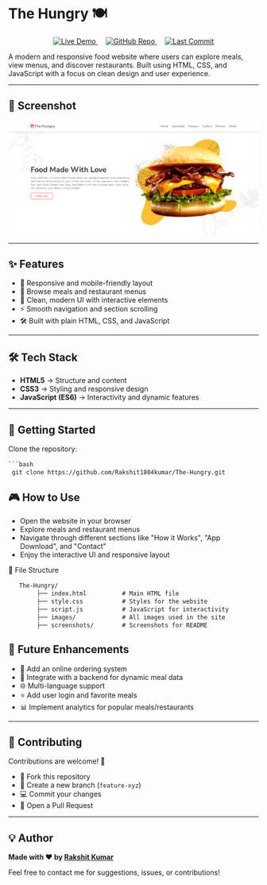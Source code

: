 # The Hungry 🍽️

 <p align="center">
  <a href="https://rakshit1804kumar.github.io/The-Hungry/">
    <img src="https://img.shields.io/badge/Live-Demo-blue" alt="Live Demo" />
  </a>
  &nbsp;&nbsp;&nbsp;
  <a href="https://github.com/Rakshit1804kumar/The-Hungry">
    <img src="https://img.shields.io/badge/GitHub-Repository-black?logo=github" alt="GitHub Repo" />
  </a>
  &nbsp;&nbsp;&nbsp;
  <a href="https://github.com/Rakshit1804kumar/The-Hungry/commits/main">
    <img src="https://img.shields.io/github/last-commit/Rakshit1804kumar/The-Hungry" alt="Last Commit" />
  </a>
</p>



A modern and responsive food website where users can explore meals, view menus, and discover restaurants. Built using HTML, CSS, and JavaScript with a focus on clean design and user experience.

---

## 📸 Screenshot
  

![The Hungry Screenshot](https://github.com/Rakshit1804kumar/The-Hungry/blob/main/Screenshot.png)

---

## ✨ Features

- 📱 Responsive and mobile-friendly layout  
- 🍔 Browse meals and restaurant menus  
- 🎨 Clean, modern UI with interactive elements  
- ⚡ Smooth navigation and section scrolling  
- 🛠️ Built with plain HTML, CSS, and JavaScript  

---

## 🛠️ Tech Stack

- **HTML5** → Structure and content  
- **CSS3** → Styling and responsive design  
- **JavaScript (ES6)** → Interactivity and dynamic features  

---

## 🚀 Getting Started

Clone the repository:

    ```bash
     git clone https://github.com/Rakshit1804kumar/The-Hungry.git


## 🎮 How to Use

- Open the website in your browser  
- Explore meals and restaurant menus  
- Navigate through different sections like "How it Works", "App Download", and "Contact"  
- Enjoy the interactive UI and responsive layout






📂 File Structure

       The-Hungry/
            ├── index.html          # Main HTML file
            ├── style.css           # Styles for the website
            ├── script.js           # JavaScript for interactivity
            ├── images/             # All images used in the site
            ├── screenshots/        # Screenshots for README



## 🔮 Future Enhancements

- 🛒 Add an online ordering system  
- 🔄 Integrate with a backend for dynamic meal data  
- 🌐 Multi-language support  
- ⭐ Add user login and favorite meals  
- 📊 Implement analytics for popular meals/restaurants  

---

## 🤝 Contributing

Contributions are welcome! 🎉  

- 🍴 Fork this repository  
- 🌱 Create a new branch (`feature-xyz`)  
- 💻 Commit your changes  
- 🚀 Open a Pull Request  

---

## 💡 Author

**Made with ❤️ by [Rakshit Kumar](https://github.com/Rakshit1804kumar)**  

Feel free to contact me for suggestions, issues, or contributions!
